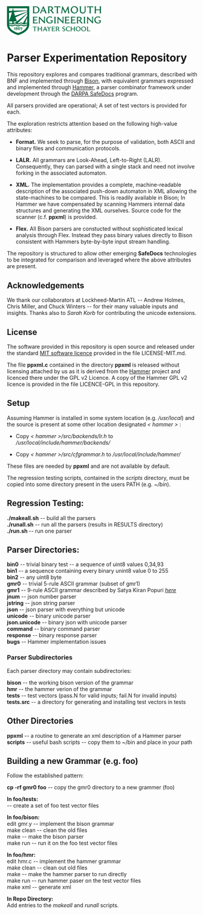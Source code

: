 <img src="logo.png" alt="Thayer Scool of Engineering" width="250"/>

# Parser Experimentation Repository

This repository explores and compares traditional grammars, described
with BNF and implemented through
[Bison](https://www.gnu.org/software/bison), with equivalent
grammars expressed and implemented through
[Hammer](https://gitlab.special-circumstanc.es/hammer/hammer), a
parser combinator framework under development through the 
[DARPA SafeDocs](https://www.darpa.mil/program/safe-documents) 
program.

All parsers provided are operational; A set of test vectors is
provided for each. 

The exploration restricts attention based on the following high-value
attributes:

* **Format.** We seek to parse, for the purpose of validation, both
ASCII and binary files and communication protocols.

* **LALR.** All grammars are Look-Ahead, Left-to-Right
(LALR). Consequently, they can parsed with a single stack and need not
involve forking in the associated automaton.

* **XML.** The implementation provides a complete, machine-readable
description of the associated push-down automaton in XML allowing the
state-machines to be compared. This is readily available in Bison; In
Hammer we have compensated by scanning Hammers internal data
structures and generating the XML ourselves. Source code for the
scanner (c.f. **ppxml**) is provided.

* **Flex.** All Bison parsers are constucted without sophisticated
lexical analysis through Flex. Instead they pass binary values directly
to Bison consistent with Hammers byte-by-byte input stream handling.

The repository is structured to allow other emerging **SafeDocs**
technologies to be integrated for comparison and leveraged where the
above attributes are present.


## Acknowledgements ##

We thank our collaborators at Lockheed-Martin ATL -- Andrew Holmes,
Chris Miller, and Chuck Winters -- for their many valuable inputs and
insights. Thanks also to _Sarah Korb_ for contributing the unicode
extensions.



## License ##

The software provided in this repository is open source and released
under the standard [MIT software licence](https://mit-license.org)
provided in the file LICENSE-MIT.md.

The file **ppxml.c** contained in the directory **ppxml** is released
without licensing attached by us as it is derived from the
[Hammer](https://gitlab.special-circumstanc.es/hammer/hammer) project
and licenced there under the GPL v2 Licence. A copy of the Hammer GPL
v2 licence is provided in the file LICENCE-GPL in this repository.




## Setup ##

Assuming Hammer is installed in some system location
(e.g. _/usr/local_) and the source is present at some other location
designated  _< hammer >_ : 

* Copy _< hammer >/src/backends/lr.h_ to _/usr/local/include/hammer/backends/_

* Copy _< hammer >/src/cfgrammar.h_ to _/usr/local/include/hammer/_

These files are needed by **ppxml** and are not available by default.

The regression testing scripts, contained in the _scripts_ directory,
must be copied into some directory present in the users PATH
(e.g. _~/bin_).


## Regression Testing:

**./makeall.sh** -- build all the parsers  
**./runall.sh** -- run all the parsers (results in RESULTS directory)  
**./run.sh <parser>** -- run one parser  


## Parser Directories:

**bin0** -- trivial binary test -- a sequence of uint8 values 0,34,93  
**bin1** -- a sequence containing every binary unint8 value 0 to 255  
**bin2** -- any uint8 byte  
**gmr0** -- trivial 5-rule ASCII grammar (subset of gmr1)  
**gmr1** -- 9-rule ASCII grammar described by Satya Kiran Popuri [_here_](https://www.cs.uic.edu/~spopuri/cparser.html)  
**jnum** -- json number parser  
**jstring** -- json string parser  
**json** -- json parser with everything but unicode  
**unicode** -- binary unicode parser  
**json.unicode** -- binary json with unicode parser  
**command** -- binary command parser  
**response** -- binary response parser  
**bugs** -- Hammer implementation issues  


### Parser Subdirectories

Each parser directory may contain subdirectories:  

**bison** -- the working bison version of the grammar  
**hmr** -- the hammer verion of the grammar  
**tests** -- test vectors (pass.N for valid inputs; fail.N for invalid inputs)  
**tests.src** -- a directory for generating and installing test vectors in tests  


## Other Directories

**ppxml** -- a routine to generate an xml description of a Hammer parser  
**scripts** -- useful bash scripts -- copy them to ~/bin and place in your path  


## Building a new Grammar (e.g. foo)

Follow the established pattern:

**cp -rf gmr0 foo** -- copy the gmr0 directory to a new grammer (foo)  

**In foo/tests:**  
-- create a set of foo test vector files  

**In foo/bison:**  
edit gmr.y -- implement the bison grammar  
make clean -- clean the old files  
make -- make the bison parser  
make run -- run it on the foo test vector files  

**In foo/hmr:**  
edit hmr.c -- implement the hammer grammar  
make clean -- clean out old files  
make -- make the hammer parser to run directly  
make run -- run hammer paser on the test vector files  
make xml -- generate xml  

**In Repo Directory:**  
Add entries to the _makeall_ and _runall_ scripts.  



